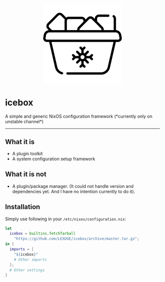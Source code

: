 <h1 align="center"><a href="https://github.com/LEXUGE/icebox"><img src="./logo.svg" alt="icebox logo" width="256" height="256"/></a></h1>
<h1><central>icebox<central></h1>
A simple and generic NixOS configuration framework (*currently only on unstable channel*)
<hr>

## What it is
- A plugin toolkit
- A system configuration setup framework
## What it is not
- A plugin/package manager. (It could not handle version and dependencies yet. And I have no intention currently to do it).
## Installation
Simply use following in your `/etc/nixos/configuration.nix`:

``` nix
let
  icebox = builtins.fetchTarball
    "https://github.com/LEXUGE/icebox/archive/master.tar.gz";
in {
  imports = [
    "${icebox}"
	# Other imports
  ];
  # Other settings
}
```
